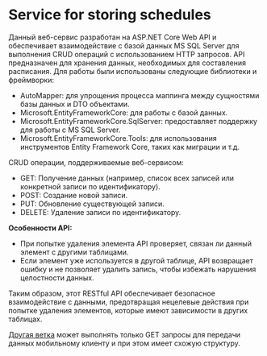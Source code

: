 # Service for storing schedules
Данный веб-сервис разработан на ASP.NET Core Web API и обеспечивает взаимодействие с базой данных MS SQL Server для выполнения CRUD операций с использованием HTTP запросов. API предназначен для хранения данных, необходимых для составления расписания.
Для работы были использованы следующие библиотеки и фреймворки:
- AutoMapper: для упрощения процесса маппинга между сущностями базы данных и DTO объектами.
- Microsoft.EntityFrameworkCore: для работы с базой данных.
- Microsoft.EntityFrameworkCore.SqlServer: предоставляет поддержку для работы с MS SQL Server.
- Microsoft.EntityFrameworkCore.Tools: для использования инструментов Entity Framework Core, таких как миграции и т.д.

CRUD операции, поддерживаемые веб-сервисом:
- GET: Получение данных (например, список всех записей или конкретной записи по идентификатору).
- POST: Создание новой записи.
- PUT: Обновление существующей записи.
- DELETE: Удаление записи по идентификатору.

**Особенности API:**
- При попытке удаления элемента API проверяет, связан ли данный элемент с другими таблицами.
- Если элемент уже используется в другой таблице, API возвращает ошибку и не позволяет удалить запись, чтобы избежать нарушения целостности данных.

Таким образом, этот RESTful API обеспечивает безопасное взаимодействие с данными, предотвращая нецелевые действия при попытке удаления элементов, которые имеют зависимости в других таблицах.

[Другая ветка](https://github.com/FredNekrasov/service_for_storing_schedules/tree/ForMobile) может выполнять только GET запросы для передачи данных мобильному клиенту и при этом имеет схожую структуру.
